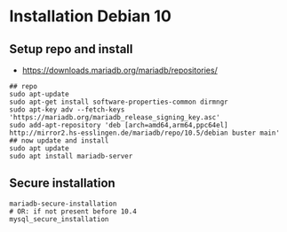 # Installation Debian 10 

## Setup repo and install

 * https://downloads.mariadb.org/mariadb/repositories/

```
## repo 
sudo apt-update 
sudo apt-get install software-properties-common dirmngr
sudo apt-key adv --fetch-keys 'https://mariadb.org/mariadb_release_signing_key.asc'
sudo add-apt-repository 'deb [arch=amd64,arm64,ppc64el] http://mirror2.hs-esslingen.de/mariadb/repo/10.5/debian buster main'
## now update and install 
sudo apt update
sudo apt install mariadb-server 

```

## Secure installation 

```
mariadb-secure-installation 
# OR: if not present before 10.4 
mysql_secure_installation 
```
